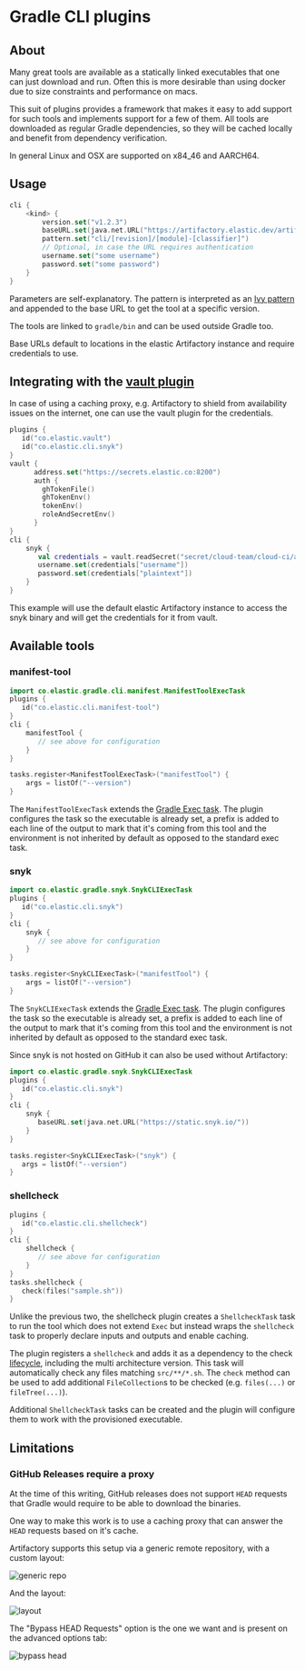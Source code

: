 Gradle CLI plugins 
==================

About 
-----
Many great tools are available as a statically linked executables that one can just download and run. 
Often this is more desirable than using docker due to size constraints and performance on macs.

This suit of plugins provides a framework that makes it easy to add support for such tools and implements support for a 
few of them. All tools are downloaded as regular Gradle dependencies, so they will be cached locally and benefit from 
dependency verification.

In general Linux and OSX are supported on x84_46 and AARCH64. 

Usage
-----

```kotlin
cli {
    <kind> {
        version.set("v1.2.3")
        baseURL.set(java.net.URL("https://artifactory.elastic.dev/artifactory/github-release-proxy"))
        pattern.set("cli/[revision]/[module]-[classifier]")
        // Optional, in case the URL requires authentication  
        username.set("some username")
        password.set("some password")
    }
}
```

Parameters are self-explanatory. The pattern is interpreted as an
[Ivy pattern](https://docs.gradle.org/current/userguide/declaring_repositories.html#sub:defining_custom_pattern_layout_for_an_ivy_repository) 
and appended to the base URL to get the tool at a specific version. 

The tools are linked to `gradle/bin` and can be used outside Gradle too. 

Base URLs default to locations in the elastic Artifactory instance and require credentials to use.



Integrating with the [vault plugin](../vault/README.md)
--------------------------------------------------------

In case of using a caching proxy, e.g. Artifactory to shield from availability issues on the internet, one can use the 
vault plugin for the credentials. 
```kotlin 
plugins {
   id("co.elastic.vault")
   id("co.elastic.cli.snyk")
}
vault {
      address.set("https://secrets.elastic.co:8200")
      auth {
        ghTokenFile()
        ghTokenEnv()
        tokenEnv()
        roleAndSecretEnv()
      }
}
cli {
    snyk {
       val credentials = vault.readSecret("secret/cloud-team/cloud-ci/artifactory_creds").get()
       username.set(credentials["username"])
       password.set(credentials["plaintext"])
    }
}
```
This example will use the default elastic Artifactory instance to access the snyk binary and will get the credentials for 
it from vault.  

Available tools 
----------------

### manifest-tool

```kotlin
import co.elastic.gradle.cli.manifest.ManifestToolExecTask
plugins {
   id("co.elastic.cli.manifest-tool")
}
cli {
    manifestTool {
       // see above for configuration
    }
}

tasks.register<ManifestToolExecTask>("manifestTool") {
    args = listOf("--version")
}
```

The `ManifestToolExecTask` extends the 
[Gradle Exec task](https://docs.gradle.org/current/dsl/org.gradle.api.tasks.Exec.html). 
The plugin configures the task so the executable is already set, a prefix is added to each line of the output to mark 
that it's coming from this tool and the environment is not inherited by default as opposed to the standard exec task. 

### snyk 
```kotlin
import co.elastic.gradle.snyk.SnykCLIExecTask
plugins {
   id("co.elastic.cli.snyk")
}
cli {
    snyk {
       // see above for configuration
    }
}

tasks.register<SnykCLIExecTask>("manifestTool") {
    args = listOf("--version")
}
```
The `SnykCLIExecTask` extends the
[Gradle Exec task](https://docs.gradle.org/current/dsl/org.gradle.api.tasks.Exec.html).
The plugin configures the task so the executable is already set, a prefix is added to each line of the output to mark
that it's coming from this tool and the environment is not inherited by default as opposed to the standard exec task.

Since snyk is not hosted on GitHub it can also be used without Artifactory:
```kotlin
import co.elastic.gradle.snyk.SnykCLIExecTask
plugins {
   id("co.elastic.cli.snyk")
}
cli {
    snyk {
       baseURL.set(java.net.URL("https://static.snyk.io/"))
    }
}

tasks.register<SnykCLIExecTask>("snyk") {
   args = listOf("--version")
}
```


### shellcheck

```kotlin
plugins {
   id("co.elastic.cli.shellcheck")
}
cli {
    shellcheck {
       // see above for configuration
    }
}
tasks.shellcheck {
   check(files("sample.sh"))
}
```

Unlike the previous two, the shellcheck plugin creates a `ShellcheckTask` task to run the tool which does not extend 
`Exec` but instead wraps the `shellcheck` task to properly declare inputs and outputs and enable caching.

The plugin registers a `shellcheck` and adds it as a dependency to the check [lifecycle](../lifecycle/README.md), 
including the multi architecture version. This task will automatically check any files matching `src/**/*.sh`.
The `check` method can be used to add additional `FileCollection`s to be checked (e.g. `files(...)` or `fileTree(...)`).

Additional `ShellcheckTask` tasks can be created and the plugin will configure them to work with the provisioned 
executable.  

Limitations
-----------

### GitHub Releases require a proxy

At the time of this writing, GitHub releases does not support `HEAD` requests that Gradle would require to be able to
download the binaries.

One way to make this work is to use a caching proxy that can answer the `HEAD` requests based on it's cache.

Artifactory supports this setup via a generic remote repository, with a custom layout:

![generic repo](1.png)

And the layout:

![layout](3.png)

The "Bypass HEAD Requests" option is the one we want and is present on the advanced options tab:

![bypass head](2.png)
